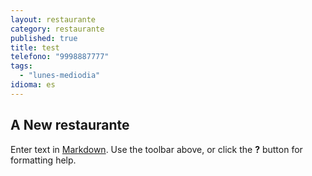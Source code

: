 ```yaml
---
layout: restaurante
category: restaurante
published: true
title: test
telefono: "9998887777"
tags: 
  - "lunes-mediodia"
idioma: es
---
```


## A New restaurante

Enter text in [Markdown](http://daringfireball.net/projects/markdown/). Use the toolbar above, or click the **?** button for formatting help.
